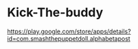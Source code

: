 # Kick-The-buddy
https://play.google.com/store/apps/details?id=com.smashthepuppetdoll.alphabetapost
